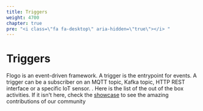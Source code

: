 ```yaml
---
title: Triggers
weight: 4700
chapter: true
pre: "<i class=\"fa fa-desktop\" aria-hidden=\"true\"></i> "
---
```


# Triggers

Flogo is an event-driven framework. A trigger is the entrypoint for events. A trigger can be a subscriber on an MQTT topic, Kafka topic, HTTP REST interface or a specific IoT sensor. . Here is the list of the out of the box activities. If it isn't here, check the [showcase](https://tibcosoftware.github.io/flogo/showcases) to see the amazing contributions of our community
